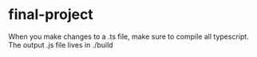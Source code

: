 # final-project


When you make changes to a .ts file, make sure to compile all typescript. 
The output .js file lives in ./build
